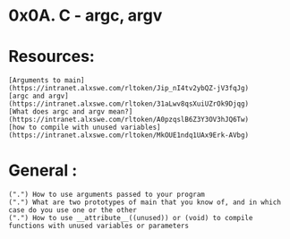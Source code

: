 # 0x0A. C - argc, argv

# Resources:
	[Arguments to main](https://intranet.alxswe.com/rltoken/Jip_nI4tv2ybQZ-jV3fqJg)
	[argc and argv](https://intranet.alxswe.com/rltoken/31aLwv8qsXuiUZrOk9Djqg)
	[What does argc and argv mean?](https://intranet.alxswe.com/rltoken/A0pzqslB6Z3Y3OV3hJQ6Tw)
	[how to compile with unused variables](https://intranet.alxswe.com/rltoken/MkOUE1ndq1UAx9Erk-AVbg)
# General :
	(".") How to use arguments passed to your program
	(".") What are two prototypes of main that you know of, and in which case do you use one or the other
	(".") How to use __attribute__((unused)) or (void) to compile functions with unused variables or parameters
